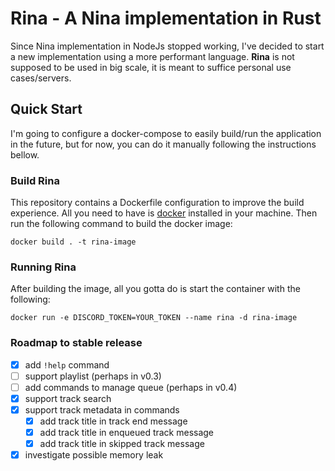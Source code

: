 # Rina - A Nina implementation in Rust

Since Nina implementation in NodeJs stopped working, I've decided to start a new implementation using a more performant language. **Rina** is not supposed to be used in big scale, it is meant to suffice personal use cases/servers.

## Quick Start

I'm going to configure a docker-compose to easily build/run the application in the future, but for now, you can do it manually following the instructions bellow.

### Build Rina

This repository contains a Dockerfile configuration to improve the build experience. All you need to have is [docker](https://www.docker.com/) installed in your machine. Then run the following command to build the docker image:

```console
docker build . -t rina-image
```

### Running Rina

After building the image, all you gotta do is start the container with the following:

```console
docker run -e DISCORD_TOKEN=YOUR_TOKEN --name rina -d rina-image
```

### Roadmap to stable release

- [x] add `!help` command
- [ ] support playlist (perhaps in v0.3)
- [ ] add commands to manage queue (perhaps in v0.4)
- [x] support track search
- [x] support track metadata in commands
  - [x] add track title in track end message
  - [x] add track title in enqueued track message 
  - [x] add track title in skipped track message
- [x] investigate possible memory leak
